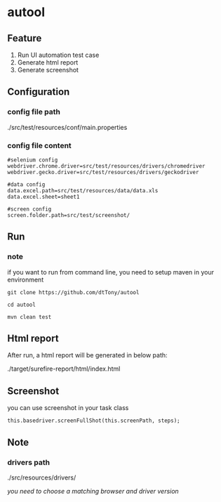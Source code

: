 # autool

## Feature
1. Run UI automation test case
2. Generate html report
3. Generate screenshot

## Configuration
### config file path
./src/test/resources/conf/main.properties
### config file content
```
#selenium config
webdriver.chrome.driver=src/test/resources/drivers/chromedriver
webdriver.gecko.driver=src/test/resources/drivers/geckodriver

#data config
data.excel.path=src/test/resources/data/data.xls
data.excel.sheet=sheet1

#screen config
screen.folder.path=src/test/screenshot/
```
## Run
### note
if you want to run from command line, you need to setup maven in your environment
```
git clone https://github.com/dtTony/autool

cd autool

mvn clean test
```

## Html report
After run, a html report will be generated in below path:

./target/surefire-report/html/index.html

## Screenshot
you can use screenshot in your task class
```
this.basedriver.screenFullShot(this.screenPath, steps);
```

## Note
### drivers path
./src/resources/drivers/

*you need to choose a matching browser and driver version*
